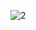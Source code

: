 ![2](https://github.com/VanHoang110802/ABCXYZ/assets/108053955/29ca4034-a566-4bc5-bee2-1f84ce0c942a)
